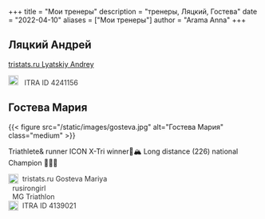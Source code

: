 +++
title = "Мои тренеры"
description = "тренеры, Ляцкий, Гостева"
date = "2022-04-10"
aliases = ["Мои тренеры"]
author = "Arama Anna"
+++


## Ляцкий Андрей
[tristats.ru Lyatskiy Andrey ](https://tristats.ru/rus/profile/lyatskiy-andrey "tristats Lyatskiy Andrey")



<a href="https://itra.run/api/RunnerSpace/GetRunnerSpace?runnerString=HmGG11znYUiT6miPOBvvKg%3D%3D" target="_blank" style="text-decoration: none; color: #333; transition: color 0.3s;">
  <img src="https://itra.run/images/icons/symbol-ITRA.png" alt="ITRA" style="width: 20px; height: 20px; margin-right: 8px;">
  ITRA ID 4241156
</a>



## Гостева Мария

{{< figure src="/static/images/gosteva.jpg" alt="Гостева Мария" class="medium" >}}

Triathlete& runner
ICON X-Tri winner🥇🏔️
Long distance (226) national Champion 🥇🥈🥇


<a href="https://tristats.ru/rus/profile/gosteva-mariya" target="_blank" style="text-decoration: none; color: #333; display: flex; align-items: center;">
  <span style="display: inline-block; width: 20px; height: 20px; margin-right: 8px;">
    <img src="https://tristats.ru/images/favicon-32x32.png" alt="tristats.ru Icon" style="width: 100%; height: 100%; object-fit: contain; pointer-events: none;">
  </span>
  tristats.ru Gosteva Mariya
</a>


<a href="https://www.instagram.com/rusirongirl" target="_blank" style="text-decoration: none; color: #333; transition: color 0.3s;" >
  <i class="fa-brands fa-instagram" style="font-size: 20px; color: #0088cc; margin-right: 8px"></i>
  rusirongirl
</a>

<br>

<a href="https://t.me/mgtriathlon" target="_blank" style="text-decoration: none; color: #333; transition: color 0.3s;">
  <i class="fa-brands fa-telegram" style="font-size: 20px; color: #0088cc; margin-right: 8px;"></i>
  MG Triathlon
</a>

<br>

<a href="https://itra.run/api/RunnerSpace/GetRunnerSpace?runnerString=wCHjT3bactu1%2FSfy950qeQ%3D%3D" target="_blank" style="text-decoration: none; color: #333; display: flex; align-items: center;">
  <span style="display: inline-block; width: 20px; height: 20px; margin-right: 8px;">
    <img src="https://itra.run/images/icons/symbol-ITRA.png" alt="ITRA Icon" style="width: 100%; height: 100%; object-fit: contain; pointer-events: none;">
  </span>
  ITRA ID 4139021
</a>